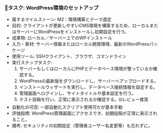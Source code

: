 ### 🔹タスク: WordPress環境のセットアップ
- 属するマイルストーン: M2：環境構築とテーマ選定
- 目的: クライアントが更新しやすいCMS環境を構築するため、ローカルまたはサーバーにWordPressをインストールし初期設定を行う。
- 成果物: ローカル／サーバー上でのWPインストール
- 入力・素材: サーバー情報またはローカル開発環境、最新のWordPressパッケージ
- 使用ツール: SSHクライアント、ブラウザ、コマンドライン
- 実行ステップタスク:
  1. サーバーもしくはローカルにPHPとデータベース環境が整っているか確認する。
  2. WordPressの最新版をダウンロードし、サーバーへアップロードする。
  3. インストールウィザードを実行し、データベース接続情報を設定する。
  4. 管理画面へログインし、サイトタイトルや基本設定を行う。
  5. テスト投稿を行い、正常に表示されるか確認する。☑️レビュー推奨
- 自動化の可否: 一部自動化スクリプト使用可だが基本手動
- 評価指標: WordPress管理画面にアクセスでき、初期投稿が正常に表示されること。
- 備考: セキュリティの初期設定（管理者ユーザー名変更等）も忘れずに。
